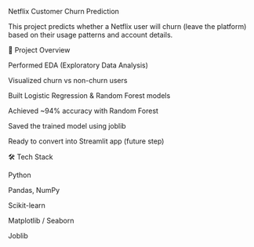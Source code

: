 Netflix Customer Churn Prediction

This project predicts whether a Netflix user will churn (leave the platform) based on their usage patterns and account details.

📌 Project Overview

Performed EDA (Exploratory Data Analysis)

Visualized churn vs non-churn users

Built Logistic Regression & Random Forest models

Achieved ~94% accuracy with Random Forest

Saved the trained model using joblib

Ready to convert into Streamlit app (future step)

🛠️ Tech Stack

Python

Pandas, NumPy

Scikit-learn

Matplotlib / Seaborn

Joblib
